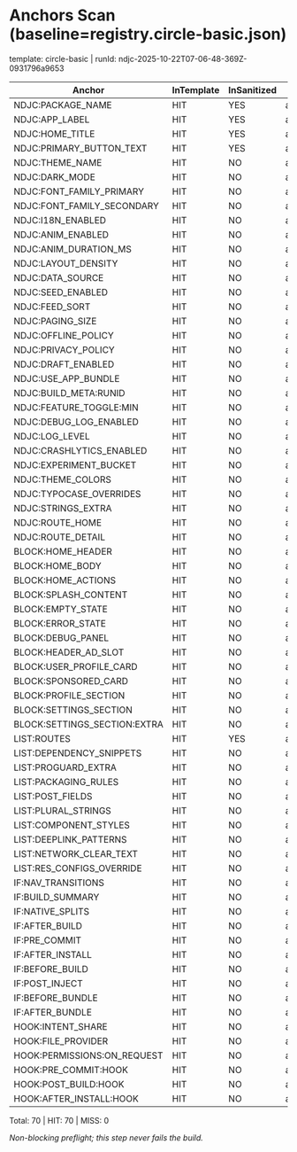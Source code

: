 # Anchors Scan (baseline=registry.circle-basic.json)

template: circle-basic | runId: ndjc-2025-10-22T07-06-48-369Z-0931796a9653

| Anchor | InTemplate | InSanitized | File |
|---|---|---|---|
| NDJC:PACKAGE_NAME | HIT | YES | app/build.gradle |
| NDJC:APP_LABEL | HIT | YES | app/src/main/res/values/strings.xml |
| NDJC:HOME_TITLE | HIT | YES | app/src/main/res/values/strings.xml |
| NDJC:PRIMARY_BUTTON_TEXT | HIT | YES | app/src/main/res/values/strings.xml |
| NDJC:THEME_NAME | HIT | NO | app/src/main/res/values/strings.xml |
| NDJC:DARK_MODE | HIT | NO | app/src/main/res/values/themes.xml |
| NDJC:FONT_FAMILY_PRIMARY | HIT | NO | app/src/main/res/values/strings.xml |
| NDJC:FONT_FAMILY_SECONDARY | HIT | NO | app/src/main/res/values/strings.xml |
| NDJC:I18N_ENABLED | HIT | NO | app/src/main/res/values/strings.xml |
| NDJC:ANIM_ENABLED | HIT | NO | app/src/main/res/values/strings.xml |
| NDJC:ANIM_DURATION_MS | HIT | NO | app/src/main/res/values/strings.xml |
| NDJC:LAYOUT_DENSITY | HIT | NO | app/src/main/res/values/strings.xml |
| NDJC:DATA_SOURCE | HIT | NO | app/src/main/res/values/strings.xml |
| NDJC:SEED_ENABLED | HIT | NO | app/src/main/res/values/strings.xml |
| NDJC:FEED_SORT | HIT | NO | app/src/main/res/values/strings.xml |
| NDJC:PAGING_SIZE | HIT | NO | app/src/main/res/values/strings.xml |
| NDJC:OFFLINE_POLICY | HIT | NO | app/src/main/res/values/strings.xml |
| NDJC:PRIVACY_POLICY | HIT | NO | app/src/main/res/values/strings.xml |
| NDJC:DRAFT_ENABLED | HIT | NO | app/src/main/res/values/strings.xml |
| NDJC:USE_APP_BUNDLE | HIT | NO | app/build.gradle |
| NDJC:BUILD_META:RUNID | HIT | NO | app/src/main/res/values/strings.xml |
| NDJC:FEATURE_TOGGLE:MIN | HIT | NO | app/src/main/res/values/strings.xml |
| NDJC:DEBUG_LOG_ENABLED | HIT | NO | app/build.gradle |
| NDJC:LOG_LEVEL | HIT | NO | app/build.gradle |
| NDJC:CRASHLYTICS_ENABLED | HIT | NO | app/src/main/res/values/strings.xml |
| NDJC:EXPERIMENT_BUCKET | HIT | NO | app/src/main/res/values/strings.xml |
| NDJC:THEME_COLORS | HIT | NO | app/src/main/res/values/themes_overrides.xml |
| NDJC:TYPOCASE_OVERRIDES | HIT | NO | app/src/main/res/values/themes_overrides.xml |
| NDJC:STRINGS_EXTRA | HIT | NO | app/src/main/res/values/strings.xml |
| NDJC:ROUTE_HOME | HIT | NO | app/src/main/java/com/ndjc/app/navigation/NavGraph.kt |
| NDJC:ROUTE_DETAIL | HIT | NO | app/src/main/java/com/ndjc/app/navigation/NavGraph.kt |
| BLOCK:HOME_HEADER | HIT | NO | app/src/main/java/com/ndjc/app/MainActivity.kt |
| BLOCK:HOME_BODY | HIT | NO | app/src/main/java/com/ndjc/app/MainActivity.kt |
| BLOCK:HOME_ACTIONS | HIT | NO | app/src/main/java/com/ndjc/app/MainActivity.kt |
| BLOCK:SPLASH_CONTENT | HIT | NO | app/src/main/java/com/ndjc/app/ui/screens/SplashScreen.kt |
| BLOCK:EMPTY_STATE | HIT | NO | app/src/main/java/com/ndjc/app/MainActivity.kt |
| BLOCK:ERROR_STATE | HIT | NO | app/src/main/java/com/ndjc/app/MainActivity.kt |
| BLOCK:DEBUG_PANEL | HIT | NO | app/src/main/java/com/ndjc/app/MainActivity.kt |
| BLOCK:HEADER_AD_SLOT | HIT | NO | app/src/main/java/com/ndjc/app/ui/screens/HomeScreen.kt |
| BLOCK:USER_PROFILE_CARD | HIT | NO | app/src/main/java/com/ndjc/app/ui/screens/ProfileScreen.kt |
| BLOCK:SPONSORED_CARD | HIT | NO | app/src/main/java/com/ndjc/app/feature/feed/ui/FeedItem.kt |
| BLOCK:PROFILE_SECTION | HIT | NO | app/src/main/java/com/ndjc/app/ui/screens/ProfileScreen.kt |
| BLOCK:SETTINGS_SECTION | HIT | NO | app/src/main/java/com/ndjc/app/ui/screens/SettingsScreen.kt |
| BLOCK:SETTINGS_SECTION:EXTRA | HIT | NO | app/src/main/java/com/ndjc/app/ui/screens/SettingsScreen.kt |
| LIST:ROUTES | HIT | YES | app/src/main/java/com/ndjc/app/navigation/NavGraph.kt |
| LIST:DEPENDENCY_SNIPPETS | HIT | NO | app/build.gradle |
| LIST:PROGUARD_EXTRA | HIT | NO | app/build.gradle |
| LIST:PACKAGING_RULES | HIT | NO | app/build.gradle |
| LIST:POST_FIELDS | HIT | NO | app/src/main/java/com/ndjc/app/ui/screens/HomeScreen.kt |
| LIST:PLURAL_STRINGS | HIT | NO | app/src/main/res/values/plurals.xml |
| LIST:COMPONENT_STYLES | HIT | NO | app/src/main/res/values/arrays.xml |
| LIST:DEEPLINK_PATTERNS | HIT | NO | app/src/main/AndroidManifest.xml |
| LIST:NETWORK_CLEAR_TEXT | HIT | NO | app/src/main/res/xml/network_security_config.xml |
| LIST:RES_CONFIGS_OVERRIDE | HIT | NO | app/build.gradle |
| IF:NAV_TRANSITIONS | HIT | NO | app/src/main/java/com/ndjc/app/navigation/NavGraph.kt |
| IF:BUILD_SUMMARY | HIT | NO | app/build.gradle |
| IF:NATIVE_SPLITS | HIT | NO | app/build.gradle |
| IF:AFTER_BUILD | HIT | NO | app/build.gradle |
| IF:PRE_COMMIT | HIT | NO | app/build.gradle |
| IF:AFTER_INSTALL | HIT | NO | app/src/main/java/com/ndjc/app/MainActivity.kt |
| IF:BEFORE_BUILD | HIT | NO | app/build.gradle |
| IF:POST_INJECT | HIT | NO | app/build.gradle |
| IF:BEFORE_BUNDLE | HIT | NO | app/build.gradle |
| IF:AFTER_BUNDLE | HIT | NO | app/build.gradle |
| HOOK:INTENT_SHARE | HIT | NO | app/src/main/AndroidManifest.xml |
| HOOK:FILE_PROVIDER | HIT | NO | app/src/main/AndroidManifest.xml |
| HOOK:PERMISSIONS:ON_REQUEST | HIT | NO | app/src/main/AndroidManifest.xml |
| HOOK:PRE_COMMIT:HOOK | HIT | NO | app/build.gradle |
| HOOK:POST_BUILD:HOOK | HIT | NO | app/build.gradle |
| HOOK:AFTER_INSTALL:HOOK | HIT | NO | app/build.gradle |

Total: 70 | HIT: 70 | MISS: 0

_Non-blocking preflight; this step never fails the build._
